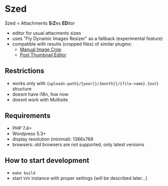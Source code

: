 # Szed
Szed = Attachments **S**i**Z**es **ED**itor

- editor for usual attacments sizes
- uses "Fly Dynamic Images Resizer" as a fallback (experimental feature)
- compatible with results (cropped files) of similar plugins:
    - [Manual Image Crop](https://wordpress.org/plugins/manual-image-crop/)
    - [Post Thumbnail Editor](https://wordpress.org/plugins/post-thumbnail-editor/)

## Restrictions
- works only with `{uploads-path}/{year}}/{month}}/{file-name}.{ext}` structure
- doesnt have i18n, fow now
- doesnt work with Multisite

## Requirements
- PHP 7.4+
- Wordpress 5.3+
- display resolution (minimal): 1366x768
- browsers: old browsers are not supported, only latest versions

## How to start development
- `make build`
- start `VVV` instance with proper settings (will be described later...)
